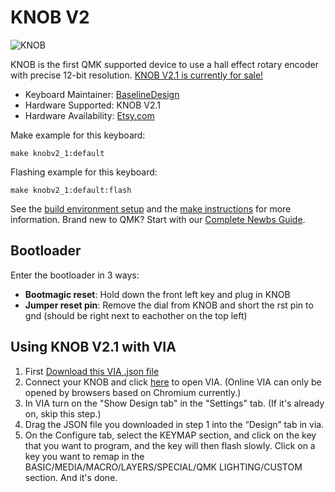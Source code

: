 # KNOB V2

![KNOB](https://github.com/user-attachments/assets/2c5d7582-cdef-45be-adfb-913d4c559ec1)




KNOB is the first QMK supported device to use a hall effect rotary encoder with precise 12-bit resolution. 
[KNOB V2.1 is currently for sale!](https://www.etsy.com/listing/1748096655/knob-v2-volume-media-controller)

* Keyboard Maintainer: [BaselineDesign](https://github.com/BaselineDesign)
* Hardware Supported: KNOB V2.1
* Hardware Availability: [Etsy.com](https://www.etsy.com/listing/1748096655/knob-v2-volume-media-controller)

Make example for this keyboard:

    make knobv2_1:default

Flashing example for this keyboard:

    make knobv2_1:default:flash

See the [build environment setup](https://docs.qmk.fm/#/getting_started_build_tools) and the [make instructions](https://docs.qmk.fm/#/getting_started_make_guide) for more information. Brand new to QMK? Start with our [Complete Newbs Guide](https://docs.qmk.fm/#/newbs).

## Bootloader

Enter the bootloader in 3 ways:

* **Bootmagic reset**: Hold down the front left key and plug in KNOB
* **Jumper reset pin**: Remove the dial from KNOB and short the rst pin to gnd (should be right next to eachother on the top left)



## Using KNOB V2.1 with VIA
1. First [Download this VIA .json file](https://drive.google.com/uc?export=download&id=1IPoGg8PWFGqJwyo9-glygwBleMjgLrtM) 
2. Connect your KNOB and click [here](https://usevia.app/settings) to open VIA. (Online VIA can only be opened by browsers based on Chromium currently.)
3. In VIA turn on the "Show Design tab" in the "Settings" tab. (If it's already on, skip this step.)
4. Drag the JSON file you downloaded in step 1 into the “Design” tab in via.
5. On the Configure tab, select the KEYMAP section, and click on the key that you want to program, and the key will then flash slowly. Click on a key you want to remap in the BASIC/MEDIA/MACRO/LAYERS/SPECIAL/QMK LIGHTING/CUSTOM section. And it's done.
